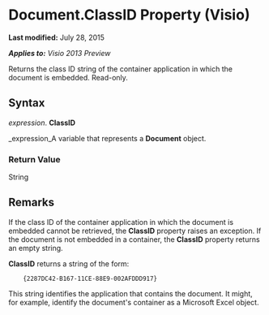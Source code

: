 
# Document.ClassID Property (Visio)

 **Last modified:** July 28, 2015

 _**Applies to:** Visio 2013 Preview_

Returns the class ID string of the container application in which the document is embedded. Read-only.


## Syntax

 _expression_. **ClassID**

 _expression_A variable that represents a  **Document** object.


### Return Value

String


## Remarks

If the class ID of the container application in which the document is embedded cannot be retrieved, the  **ClassID** property raises an exception. If the document is not embedded in a container, the **ClassID** property returns an empty string.

 **ClassID** returns a string of the form:




```
    {2287DC42-B167-11CE-88E9-002AFDDD917}
```

This string identifies the application that contains the document. It might, for example, identify the document's container as a Microsoft Excel object.

